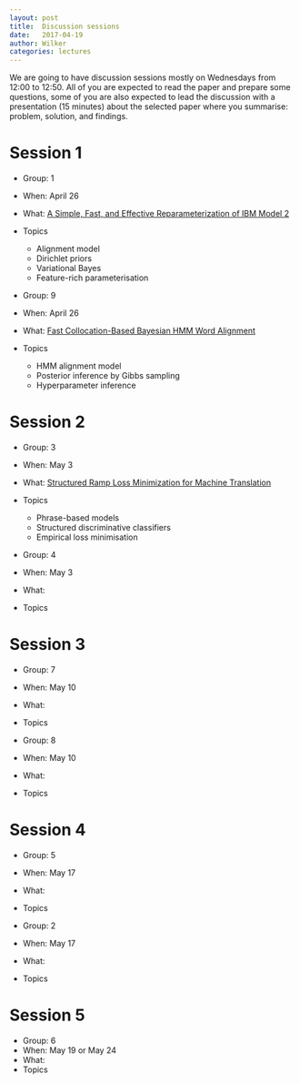 ```yaml
---
layout: post
title:  Discussion sessions
date:   2017-04-19
author: Wilker
categories: lectures
---
```


We are going to have discussion sessions mostly on Wednesdays from 12:00 to 12:50.
All of you are expected to read the paper and prepare some questions, some of you are also expected to lead the discussion with a presentation (15 minutes) about the selected paper where you summarise: problem, solution, and findings.


# Session 1

* Group: 1
* When: April 26
* What: [A Simple, Fast, and Effective Reparameterization of IBM Model 2](http://www.aclweb.org/anthology/N13-1073.pdf)
* Topics
    * Alignment model
    * Dirichlet priors
    * Variational Bayes
    * Feature-rich parameterisation


* Group: 9
* When: April 26
* What: [Fast Collocation-Based Bayesian HMM Word Alignment](http://www.aclweb.org/anthology/C/C16/C16-1296.pdf)
* Topics
    * HMM alignment model
    * Posterior inference by Gibbs sampling
    * Hyperparameter inference


# Session 2

* Group: 3
* When: May 3 
* What: [Structured Ramp Loss Minimization for Machine Translation](http://www.aclweb.org/anthology/N/N12/N12-1023.pdf)
* Topics
    * Phrase-based models
    * Structured discriminative classifiers
    * Empirical loss minimisation

* Group: 4
* When: May 3 
* What: 
* Topics


# Session 3

* Group: 7
* When: May 10 
* What: 
* Topics

* Group: 8
* When: May 10
* What: 
* Topics


# Session 4

* Group: 5
* When: May 17
* What: 
* Topics

* Group: 2
* When: May 17
* What: 
* Topics


# Session 5

* Group: 6
* When: May 19 or May 24
* What: 
* Topics


